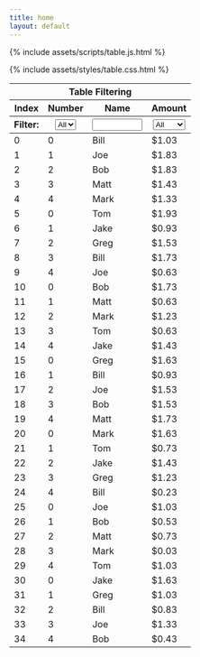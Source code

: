 ```yaml
---
title: home
layout: default
---
```


{% include assets/scripts/table.js.html %}

{% include assets/styles/table.css.html %}

<table class="example table-stripeclass:alternate" id="TABLE_4">
<thead>
	<tr>
		<th colspan="4">Table Filtering</th>
	</tr>
	<tr>
		<th class="filterable">Index</th>
		<th class="filterable">Number</th>
		<th class="filterable">Name</th>
		<th class="filterable">Amount</th>
	</tr>
	<tr>
		<th>Filter:</th>
		<th><select onchange="Table.filter(this,this)"><option value="">All</option><option value="0">0</option><option value="1">1</option><option value="2">2</option><option value="3">3</option><option value="4">4</option><option value="5">5</option></select></th>
		<th><input name="filter" size="8" onkeyup="Table.filter(this,this)"></th>
		<th><select onchange="Table.filter(this,this)"><option value="function(){return true;}">All</option><option value="function(val){return parseFloat(val.replace(/\$/,''))>1;}">&gt; $1</option><option value="function(val){return parseFloat(val.replace(/\$/,''))<=1;}">&lt;= $1</option></select></th>
	</tr>
</thead>
<tbody>
	<tr>
		<td>0</td>
		<td>0</td>
		<td>Bill</td>
		<td>$1.03</td>
	</tr>
	<tr class="alternate">
		<td>1</td>
		<td>1</td>
		<td>Joe</td>
		<td>$1.83</td>
	</tr>
	<tr>
		<td>2</td>
		<td>2</td>
		<td>Bob</td>
		<td>$1.83</td>
	</tr>
	<tr class="alternate">
		<td>3</td>
		<td>3</td>
		<td>Matt</td>
		<td>$1.43</td>
	</tr>
	<tr>
		<td>4</td>
		<td>4</td>
		<td>Mark</td>
		<td>$1.33</td>
	</tr>
	<tr class="alternate">
		<td>5</td>
		<td>0</td>
		<td>Tom</td>
		<td>$1.93</td>
	</tr>
	<tr>
		<td>6</td>
		<td>1</td>
		<td>Jake</td>
		<td>$0.93</td>
	</tr>
	<tr class="alternate">
		<td>7</td>
		<td>2</td>
		<td>Greg</td>
		<td>$1.53</td>
	</tr>
	<tr>
		<td>8</td>
		<td>3</td>
		<td>Bill</td>
		<td>$1.73</td>
	</tr>
	<tr class="alternate">
		<td>9</td>
		<td>4</td>
		<td>Joe</td>
		<td>$0.63</td>
	</tr>
	<tr>
		<td>10</td>
		<td>0</td>
		<td>Bob</td>
		<td>$1.73</td>
	</tr>
	<tr class="alternate">
		<td>11</td>
		<td>1</td>
		<td>Matt</td>
		<td>$0.63</td>
	</tr>
	<tr>
		<td>12</td>
		<td>2</td>
		<td>Mark</td>
		<td>$1.23</td>
	</tr>
	<tr class="alternate">
		<td>13</td>
		<td>3</td>
		<td>Tom</td>
		<td>$0.63</td>
	</tr>
	<tr>
		<td>14</td>
		<td>4</td>
		<td>Jake</td>
		<td>$1.43</td>
	</tr>
	<tr class="alternate">
		<td>15</td>
		<td>0</td>
		<td>Greg</td>
		<td>$1.63</td>
	</tr>
	<tr>
		<td>16</td>
		<td>1</td>
		<td>Bill</td>
		<td>$0.93</td>
	</tr>
	<tr class="alternate">
		<td>17</td>
		<td>2</td>
		<td>Joe</td>
		<td>$1.53</td>
	</tr>
	<tr>
		<td>18</td>
		<td>3</td>
		<td>Bob</td>
		<td>$1.53</td>
	</tr>
	<tr class="alternate">
		<td>19</td>
		<td>4</td>
		<td>Matt</td>
		<td>$1.73</td>
	</tr>
	<tr>
		<td>20</td>
		<td>0</td>
		<td>Mark</td>
		<td>$1.63</td>
	</tr>
	<tr class="alternate">
		<td>21</td>
		<td>1</td>
		<td>Tom</td>
		<td>$0.73</td>
	</tr>
	<tr>
		<td>22</td>
		<td>2</td>
		<td>Jake</td>
		<td>$1.43</td>
	</tr>
	<tr class="alternate">
		<td>23</td>
		<td>3</td>
		<td>Greg</td>
		<td>$1.23</td>
	</tr>
	<tr>
		<td>24</td>
		<td>4</td>
		<td>Bill</td>
		<td>$0.23</td>
	</tr>
	<tr class="alternate">
		<td>25</td>
		<td>0</td>
		<td>Joe</td>
		<td>$1.03</td>
	</tr>
	<tr>
		<td>26</td>
		<td>1</td>
		<td>Bob</td>
		<td>$0.53</td>
	</tr>
	<tr class="alternate">
		<td>27</td>
		<td>2</td>
		<td>Matt</td>
		<td>$0.73</td>
	</tr>
	<tr>
		<td>28</td>
		<td>3</td>
		<td>Mark</td>
		<td>$0.03</td>
	</tr>
	<tr class="alternate">
		<td>29</td>
		<td>4</td>
		<td>Tom</td>
		<td>$1.03</td>
	</tr>
	<tr>
		<td>30</td>
		<td>0</td>
		<td>Jake</td>
		<td>$1.63</td>
	</tr>
	<tr class="alternate">
		<td>31</td>
		<td>1</td>
		<td>Greg</td>
		<td>$1.03</td>
	</tr>
	<tr>
		<td>32</td>
		<td>2</td>
		<td>Bill</td>
		<td>$0.83</td>
	</tr>
	<tr class="alternate">
		<td>33</td>
		<td>3</td>
		<td>Joe</td>
		<td>$1.33</td>
	</tr>
	<tr>
		<td>34</td>
		<td>4</td>
		<td>Bob</td>
		<td>$0.43</td>
	</tr>
</tbody>
</table>
